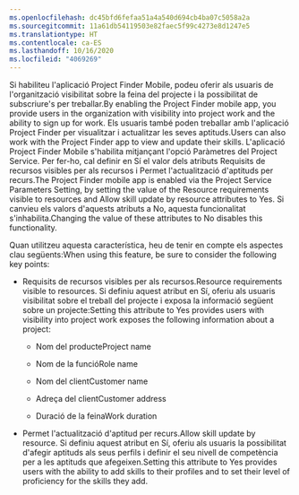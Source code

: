 ```yaml
---
ms.openlocfilehash: dc45bfd6fefaa51a4a540d694cb4ba07c5058a2a
ms.sourcegitcommit: 11a61db54119503e82faec5f99c4273e8d1247e5
ms.translationtype: HT
ms.contentlocale: ca-ES
ms.lasthandoff: 10/16/2020
ms.locfileid: "4069269"
---
```

<span data-ttu-id="0c1b7-101">Si habiliteu l'aplicació Project Finder Mobile, podeu oferir als usuaris de l'organització visibilitat sobre la feina del projecte i la possibilitat de subscriure's per treballar.</span><span class="sxs-lookup"><span data-stu-id="0c1b7-101">By enabling the Project Finder mobile app, you provide users in the organization with visibility into project work and the ability to sign up for work.</span></span> <span data-ttu-id="0c1b7-102">Els usuaris també poden treballar amb l'aplicació Project Finder per visualitzar i actualitzar les seves aptituds.</span><span class="sxs-lookup"><span data-stu-id="0c1b7-102">Users can also work with the Project Finder app to view and update their skills.</span></span> <span data-ttu-id="0c1b7-103">L'aplicació Project Finder Mobile s'habilita mitjançant l'opció Paràmetres del Project Service. Per fer-ho, cal definir en Sí el valor dels atributs Requisits de recursos visibles per als recursos i Permet l'actualització d'aptituds per recurs.</span><span class="sxs-lookup"><span data-stu-id="0c1b7-103">The Project Finder mobile app is enabled via the Project Service Parameters Setting, by setting the value of the Resource requirements visible to resources and Allow skill update by resource attributes to Yes.</span></span> <span data-ttu-id="0c1b7-104">Si canvieu els valors d'aquests atributs a No, aquesta funcionalitat s'inhabilita.</span><span class="sxs-lookup"><span data-stu-id="0c1b7-104">Changing the value of these attributes to No disables this functionality.</span></span>  
  
 <span data-ttu-id="0c1b7-105">Quan utilitzeu aquesta característica, heu de tenir en compte els aspectes clau següents:</span><span class="sxs-lookup"><span data-stu-id="0c1b7-105">When using this feature, be sure to consider the following key points:</span></span>  
  
-   <span data-ttu-id="0c1b7-106">Requisits de recursos visibles per als recursos.</span><span class="sxs-lookup"><span data-stu-id="0c1b7-106">Resource requirements visible to resources.</span></span> <span data-ttu-id="0c1b7-107">Si definiu aquest atribut en Sí, oferiu als usuaris visibilitat sobre el treball del projecte i exposa la informació següent sobre un projecte:</span><span class="sxs-lookup"><span data-stu-id="0c1b7-107">Setting this attribute to Yes provides users with visibility into project work exposes the following information about a project:</span></span>  
  
    -   <span data-ttu-id="0c1b7-108">Nom del producte</span><span class="sxs-lookup"><span data-stu-id="0c1b7-108">Project name</span></span>  
  
    -   <span data-ttu-id="0c1b7-109">Nom de la funció</span><span class="sxs-lookup"><span data-stu-id="0c1b7-109">Role name</span></span>  
  
    -   <span data-ttu-id="0c1b7-110">Nom del client</span><span class="sxs-lookup"><span data-stu-id="0c1b7-110">Customer name</span></span>  
  
    -   <span data-ttu-id="0c1b7-111">Adreça del client</span><span class="sxs-lookup"><span data-stu-id="0c1b7-111">Customer address</span></span>  
  
    -   <span data-ttu-id="0c1b7-112">Duració de la feina</span><span class="sxs-lookup"><span data-stu-id="0c1b7-112">Work duration</span></span>  
  
-   <span data-ttu-id="0c1b7-113">Permet l'actualització d'aptitud per recurs.</span><span class="sxs-lookup"><span data-stu-id="0c1b7-113">Allow skill update by resource.</span></span> <span data-ttu-id="0c1b7-114">Si definiu aquest atribut en Sí, oferiu als usuaris la possibilitat d'afegir aptituds als seus perfils i definir el seu nivell de competència per a les aptituds que afegeixen.</span><span class="sxs-lookup"><span data-stu-id="0c1b7-114">Setting this attribute to Yes provides users with the ability to add skills to their profiles and to set their level of proficiency for the skills they add.</span></span>